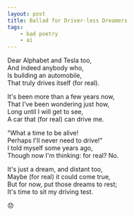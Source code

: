 ```yaml
---
layout: post
title: Ballad for Driver-less Dreamers
tags:
    - bad poetry
    - ai
---
```

Dear Alphabet and Tesla too,<br>
And indeed anybody who,<br>
Is building an automobile,<br>
That truly drives itself (for real).

It's been more than a few years now,<br>
That I've been wondering just how,<br>
Long until I will get to see,<br>
A car that (for real) can drive me.

"What a time to be alive!<br>
Perhaps I'll never need to drive!"<br>
I told myself some years ago,<br>
Though now I'm thinking: for real? No.

It's just a dream, and distant too,<br>
Maybe (for real) it could come true,<br>
But for now, put those dreams to rest;<br>
It's time to sit my driving test.

😞
